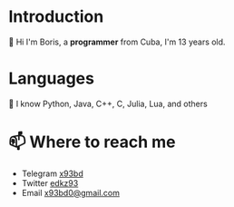 # Introduction
👋 Hi I'm Boris, a **programmer** from Cuba, I'm 13 years old.

# Languages
👀 I know Python, Java, C++, C, Julia, Lua, and others

# 📫 Where to reach me
- Telegram [x93bd](t.me/x93bd)
- Twitter [edkz93](twitter.com/edkz93)
- Email x93bd0@gmail.com
